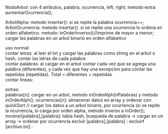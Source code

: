 NodoArbol: con 4 atributos, palabra, ocurrencia, left, right; metodo extra: aumentarOcurrencia();

ArbolAlpha: metodo insertar(): si se repite la palabra ocurrencia++;
ArbolOcurrencia: metodo insertar(): si se repite una ocurrencia lo ordena en orden alfabetico. metodo: inOrderInverso()//imprime de mayor a menor;
cargar las palabras en un arbol binario en orden alfabetico

uso normal:  
contar letras: al leer el txt y cargar las palabras como string en el arbol o hash, contar las letras de cada palabra  
contar palabras: al cargar en el arbol contar cada vez que se agrega una palabra (diferentes), 
y cada vez que hay una excepcion para contar las repetidas (repetidas). Total = diferentes + repetidas  
contar lineas:

extras:  
palabras[n]: cargar en un arbol, metodo inOrderAlph(nPalabras) y metodo inOrderAlph();
ocurrencias[n]: almacenar datos en array y ordenar con quickSort // cargar los datos a un arbol binario, por ocurrencia (si se repite la ocurrencia, lo carga por orden alpha, metodo inverso a inOrder();
mostrar[palabra],[palabra]: tabla hash, busqueda de palabra -> cargar en un array -> ordenar por ocurrencia
excluir [palabra],[palabra] :
excluirf [archivo.txt] :